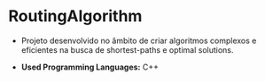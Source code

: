 # RoutingAlgorithm

- Projeto desenvolvido no âmbito de criar algoritmos complexos e eficientes na busca de shortest-paths e optimal solutions.

- **Used Programming Languages:** C++
